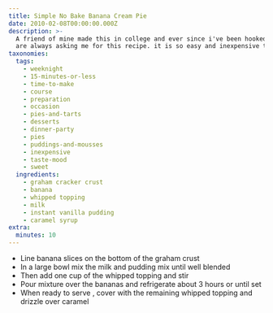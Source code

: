 ```yaml
---
title: Simple No Bake Banana Cream Pie
date: 2010-02-08T00:00:00.000Z
description: >-
  A friend of mine made this in college and ever since i've been hooked.  people
  are always asking me for this recipe. it is so easy and inexpensive to make.
taxonomies:
  tags:
    - weeknight
    - 15-minutes-or-less
    - time-to-make
    - course
    - preparation
    - occasion
    - pies-and-tarts
    - desserts
    - dinner-party
    - pies
    - puddings-and-mousses
    - inexpensive
    - taste-mood
    - sweet
  ingredients:
    - graham cracker crust
    - banana
    - whipped topping
    - milk
    - instant vanilla pudding
    - caramel syrup
extra:
  minutes: 10
---
```

 - Line banana slices on the bottom of the graham crust
 - In a large bowl mix the milk and pudding mix until well blended
 - Then add one cup of the whipped topping and stir
 - Pour mixture over the bananas and refrigerate about 3 hours or until set
 - When ready to serve , cover with the remaining whipped topping and drizzle over caramel

